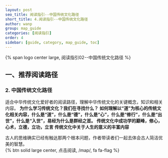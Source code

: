 ```yaml
---
layout: post
seo_title: 阅读指引--中国传统文化路径
short_title: 4.阅读指引--中国传统文化路径
author: wanp
group: map_guide
categories: [阅读指引]
order: 4
sidebar: [guide, category, map_guide, toc]
---
```


<p>
{% span logo center large, 阅读指引02--中国传统文化路径 %}
</p>

## 一、推荐阅读路径

### 2. 中国传统文化路径
适合中华传统文化爱好者的阅读路径，理解中华传统文化的关键概念，知识和相关内容。
**为什么学习传统文化？我们在寻找什么？**
**如何理解以“道”为核心的传统文化相关内容，什么是“道”，什么是“德”，什么是“心”，什么是“修行”，什么是“出世”，什么是“入世”，易经为什么是群经之首。**
**传统文化中成功学的巅峰，修心，心术，立德，立功，立言**
**传统文化中关于人生的意义的丰富内容**

古人的思维确实已经有触达那两个根本问题，作者带读者们一起去体会古人简洁优美的智慧。
<br>
{% btn solid large center, 点击阅读, /map/, fa fa-flag %}








